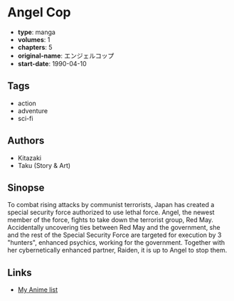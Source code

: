 # Angel Cop

-   **type**: manga
-   **volumes**: 1
-   **chapters**: 5
-   **original-name**: エンジェルコップ
-   **start-date**: 1990-04-10

## Tags

-   action
-   adventure
-   sci-fi

## Authors

-   Kitazaki
-   Taku (Story & Art)

## Sinopse

To combat rising attacks by communist terrorists, Japan has created a special security force authorized to use lethal force. Angel, the newest member of the force, fights to take down the terrorist group, Red May. Accidentally uncovering ties between Red May and the government, she and the rest of the Special Security Force are targeted for execution by 3 "hunters", enhanced psychics, working for the government. Together with her cybernetically enhanced partner, Raiden, it is up to Angel to stop them.

## Links

-   [My Anime list](https://myanimelist.net/manga/42645/Angel_Cop)
